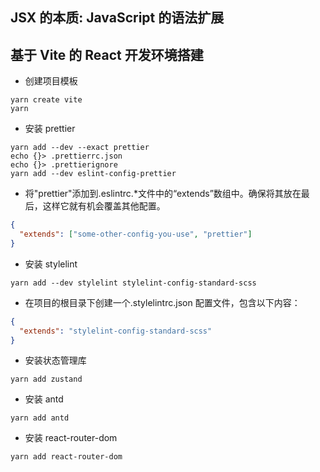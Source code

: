 ## JSX 的本质: JavaScript 的语法扩展

## 基于 Vite 的 React 开发环境搭建

- 创建项目模板

```shell
yarn create vite
yarn
```

- 安装 prettier

```shell
yarn add --dev --exact prettier
echo {}> .prettierrc.json
echo {}> .prettierignore
yarn add --dev eslint-config-prettier
```

- 将"prettier"添加到.eslintrc.\*文件中的“extends”数组中。确保将其放在最后，这样它就有机会覆盖其他配置。

```json
{
  "extends": ["some-other-config-you-use", "prettier"]
}
```

- 安装 stylelint

```shell
yarn add --dev stylelint stylelint-config-standard-scss
```

- 在项目的根目录下创建一个.stylelintrc.json 配置文件，包含以下内容：

```json
{
  "extends": "stylelint-config-standard-scss"
}
```

- 安装状态管理库

```shell
yarn add zustand
```

- 安装 antd

```shell
yarn add antd
```

- 安装 react-router-dom

```shell
yarn add react-router-dom
```
